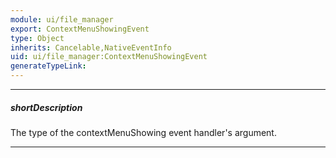 ```yaml
---
module: ui/file_manager
export: ContextMenuShowingEvent
type: Object
inherits: Cancelable,NativeEventInfo
uid: ui/file_manager:ContextMenuShowingEvent
generateTypeLink: 
---
```

---
##### shortDescription
The type of the contextMenuShowing event handler's argument.

---
<!-- Description goes here -->